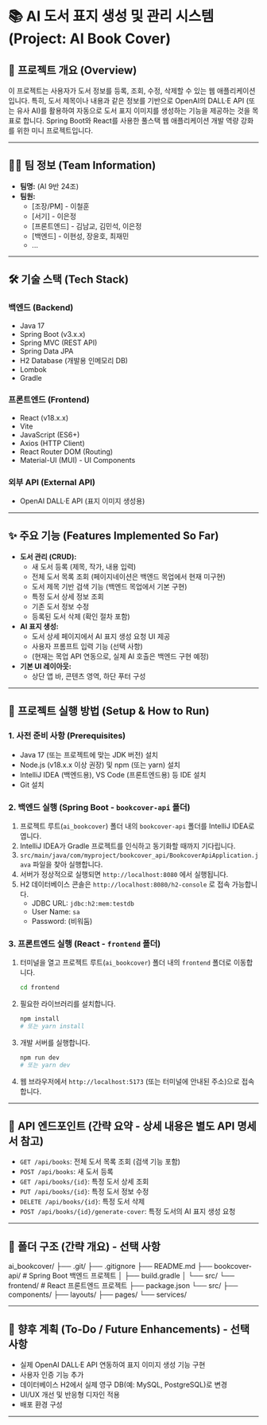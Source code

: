 # 📚 AI 도서 표지 생성 및 관리 시스템 (Project: AI Book Cover)

## 🌟 프로젝트 개요 (Overview)

이 프로젝트는 사용자가 도서 정보를 등록, 조회, 수정, 삭제할 수 있는 웹 애플리케이션입니다. 특히, 도서 제목이나 내용과 같은 정보를 기반으로 OpenAI의 DALL·E API (또는 유사 AI)를 활용하여 자동으로 도서 표지 이미지를 생성하는 기능을 제공하는 것을 목표로 합니다. Spring Boot와 React를 사용한 풀스택 웹 애플리케이션 개발 역량 강화를 위한 미니 프로젝트입니다.

---

## 🧑‍💻 팀 정보 (Team Information)

* **팀명:** (AI 9반 24조)
* **팀원:**
    * [조장/PM] - 이철훈
    * [서기] - 이은정
    * [프론트엔드] - 김남교, 김민석, 이은정
    * [백엔드] - 이현성, 장윤호, 최재민
    * ...

---

## 🛠️ 기술 스택 (Tech Stack)

### 백엔드 (Backend)
* Java 17
* Spring Boot (v3.x.x)
* Spring MVC (REST API)
* Spring Data JPA
* H2 Database (개발용 인메모리 DB)
* Lombok
* Gradle

### 프론트엔드 (Frontend)
* React (v18.x.x)
* Vite
* JavaScript (ES6+)
* Axios (HTTP Client)
* React Router DOM (Routing)
* Material-UI (MUI) - UI Components

### 외부 API (External API)
* OpenAI DALL·E API (표지 이미지 생성용)

---

## ✨ 주요 기능 (Features Implemented So Far)

* **도서 관리 (CRUD):**
    * 새 도서 등록 (제목, 작가, 내용 입력)
    * 전체 도서 목록 조회 (페이지네이션은 백엔드 목업에서 현재 미구현)
    * 도서 제목 기반 검색 기능 (백엔드 목업에서 기본 구현)
    * 특정 도서 상세 정보 조회
    * 기존 도서 정보 수정
    * 등록된 도서 삭제 (확인 절차 포함)
* **AI 표지 생성:**
    * 도서 상세 페이지에서 AI 표지 생성 요청 UI 제공
    * 사용자 프롬프트 입력 기능 (선택 사항)
    * (현재는 목업 API 연동으로, 실제 AI 호출은 백엔드 구현 예정)
* **기본 UI 레이아웃:**
    * 상단 앱 바, 콘텐츠 영역, 하단 푸터 구성

---

## 🚀 프로젝트 실행 방법 (Setup & How to Run)

### 1. 사전 준비 사항 (Prerequisites)
* Java 17 (또는 프로젝트에 맞는 JDK 버전) 설치
* Node.js (v18.x.x 이상 권장) 및 npm (또는 yarn) 설치
* IntelliJ IDEA (백엔드용), VS Code (프론트엔드용) 등 IDE 설치
* Git 설치

### 2. 백엔드 실행 (Spring Boot - `bookcover-api` 폴더)
1.  프로젝트 루트(`ai_bookcover`) 폴더 내의 `bookcover-api` 폴더를 IntelliJ IDEA로 엽니다.
2.  IntelliJ IDEA가 Gradle 프로젝트를 인식하고 동기화할 때까지 기다립니다.
3.  `src/main/java/com/myproject/bookcover_api/BookcoverApiApplication.java` 파일을 찾아 실행합니다.
4.  서버가 정상적으로 실행되면 `http://localhost:8080` 에서 실행됩니다.
5.  H2 데이터베이스 콘솔은 `http://localhost:8080/h2-console` 로 접속 가능합니다.
    * JDBC URL: `jdbc:h2:mem:testdb`
    * User Name: `sa`
    * Password: (비워둠)

### 3. 프론트엔드 실행 (React - `frontend` 폴더)
1.  터미널을 열고 프로젝트 루트(`ai_bookcover`) 폴더 내의 `frontend` 폴더로 이동합니다.
    ```bash
    cd frontend
    ```
2.  필요한 라이브러리를 설치합니다.
    ```bash
    npm install
    # 또는 yarn install
    ```
3.  개발 서버를 실행합니다.
    ```bash
    npm run dev
    # 또는 yarn dev
    ```
4.  웹 브라우저에서 `http://localhost:5173` (또는 터미널에 안내된 주소)으로 접속합니다.

---

## 📝 API 엔드포인트 (간략 요약 - 상세 내용은 별도 API 명세서 참고)

* `GET /api/books`: 전체 도서 목록 조회 (검색 기능 포함)
* `POST /api/books`: 새 도서 등록
* `GET /api/books/{id}`: 특정 도서 상세 조회
* `PUT /api/books/{id}`: 특정 도서 정보 수정
* `DELETE /api/books/{id}`: 특정 도서 삭제
* `POST /api/books/{id}/generate-cover`: 특정 도서의 AI 표지 생성 요청

---

## 📂 폴더 구조 (간략 개요) - 선택 사항
ai_bookcover/
├── .git/
├── .gitignore
├── README.md
├── bookcover-api/      # Spring Boot 백엔드 프로젝트
│   ├── build.gradle
│   └── src/
└── frontend/           # React 프론트엔드 프로젝트
├── package.json
└── src/
├── components/
├── layouts/
├── pages/
└── services/


---

## 📅 향후 계획 (To-Do / Future Enhancements) - 선택 사항
* 실제 OpenAI DALL·E API 연동하여 표지 이미지 생성 기능 구현
* 사용자 인증 기능 추가
* 데이터베이스 H2에서 실제 영구 DB(예: MySQL, PostgreSQL)로 변경
* UI/UX 개선 및 반응형 디자인 적용
* 배포 환경 구성

---
